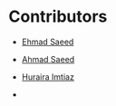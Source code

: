 # Contributors

- [Ehmad Saeed](https://github.com/justEhmadSaeed)
- [Ahmad Saeed](https://github.com/ehmadsaeed)
- [Huraira Imtiaz ](https://github.com/HurairaImtiaz)

- 
